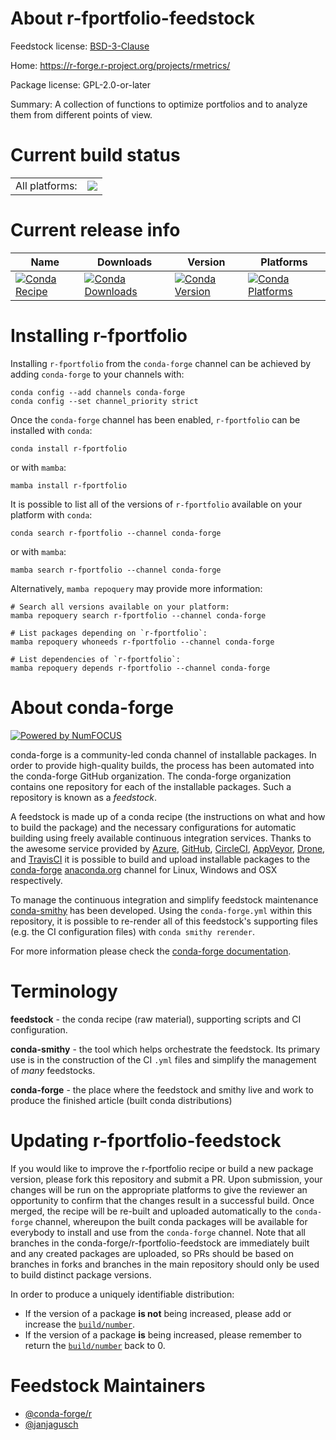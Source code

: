 About r-fportfolio-feedstock
============================

Feedstock license: [BSD-3-Clause](https://github.com/conda-forge/r-fportfolio-feedstock/blob/main/LICENSE.txt)

Home: https://r-forge.r-project.org/projects/rmetrics/

Package license: GPL-2.0-or-later

Summary: A collection of functions to optimize portfolios and to analyze them from different points of view.

Current build status
====================


<table><tr><td>All platforms:</td>
    <td>
      <a href="https://dev.azure.com/conda-forge/feedstock-builds/_build/latest?definitionId=19793&branchName=main">
        <img src="https://dev.azure.com/conda-forge/feedstock-builds/_apis/build/status/r-fportfolio-feedstock?branchName=main">
      </a>
    </td>
  </tr>
</table>

Current release info
====================

| Name | Downloads | Version | Platforms |
| --- | --- | --- | --- |
| [![Conda Recipe](https://img.shields.io/badge/recipe-r--fportfolio-green.svg)](https://anaconda.org/conda-forge/r-fportfolio) | [![Conda Downloads](https://img.shields.io/conda/dn/conda-forge/r-fportfolio.svg)](https://anaconda.org/conda-forge/r-fportfolio) | [![Conda Version](https://img.shields.io/conda/vn/conda-forge/r-fportfolio.svg)](https://anaconda.org/conda-forge/r-fportfolio) | [![Conda Platforms](https://img.shields.io/conda/pn/conda-forge/r-fportfolio.svg)](https://anaconda.org/conda-forge/r-fportfolio) |

Installing r-fportfolio
=======================

Installing `r-fportfolio` from the `conda-forge` channel can be achieved by adding `conda-forge` to your channels with:

```
conda config --add channels conda-forge
conda config --set channel_priority strict
```

Once the `conda-forge` channel has been enabled, `r-fportfolio` can be installed with `conda`:

```
conda install r-fportfolio
```

or with `mamba`:

```
mamba install r-fportfolio
```

It is possible to list all of the versions of `r-fportfolio` available on your platform with `conda`:

```
conda search r-fportfolio --channel conda-forge
```

or with `mamba`:

```
mamba search r-fportfolio --channel conda-forge
```

Alternatively, `mamba repoquery` may provide more information:

```
# Search all versions available on your platform:
mamba repoquery search r-fportfolio --channel conda-forge

# List packages depending on `r-fportfolio`:
mamba repoquery whoneeds r-fportfolio --channel conda-forge

# List dependencies of `r-fportfolio`:
mamba repoquery depends r-fportfolio --channel conda-forge
```


About conda-forge
=================

[![Powered by
NumFOCUS](https://img.shields.io/badge/powered%20by-NumFOCUS-orange.svg?style=flat&colorA=E1523D&colorB=007D8A)](https://numfocus.org)

conda-forge is a community-led conda channel of installable packages.
In order to provide high-quality builds, the process has been automated into the
conda-forge GitHub organization. The conda-forge organization contains one repository
for each of the installable packages. Such a repository is known as a *feedstock*.

A feedstock is made up of a conda recipe (the instructions on what and how to build
the package) and the necessary configurations for automatic building using freely
available continuous integration services. Thanks to the awesome service provided by
[Azure](https://azure.microsoft.com/en-us/services/devops/), [GitHub](https://github.com/),
[CircleCI](https://circleci.com/), [AppVeyor](https://www.appveyor.com/),
[Drone](https://cloud.drone.io/welcome), and [TravisCI](https://travis-ci.com/)
it is possible to build and upload installable packages to the
[conda-forge](https://anaconda.org/conda-forge) [anaconda.org](https://anaconda.org/)
channel for Linux, Windows and OSX respectively.

To manage the continuous integration and simplify feedstock maintenance
[conda-smithy](https://github.com/conda-forge/conda-smithy) has been developed.
Using the ``conda-forge.yml`` within this repository, it is possible to re-render all of
this feedstock's supporting files (e.g. the CI configuration files) with ``conda smithy rerender``.

For more information please check the [conda-forge documentation](https://conda-forge.org/docs/).

Terminology
===========

**feedstock** - the conda recipe (raw material), supporting scripts and CI configuration.

**conda-smithy** - the tool which helps orchestrate the feedstock.
                   Its primary use is in the construction of the CI ``.yml`` files
                   and simplify the management of *many* feedstocks.

**conda-forge** - the place where the feedstock and smithy live and work to
                  produce the finished article (built conda distributions)


Updating r-fportfolio-feedstock
===============================

If you would like to improve the r-fportfolio recipe or build a new
package version, please fork this repository and submit a PR. Upon submission,
your changes will be run on the appropriate platforms to give the reviewer an
opportunity to confirm that the changes result in a successful build. Once
merged, the recipe will be re-built and uploaded automatically to the
`conda-forge` channel, whereupon the built conda packages will be available for
everybody to install and use from the `conda-forge` channel.
Note that all branches in the conda-forge/r-fportfolio-feedstock are
immediately built and any created packages are uploaded, so PRs should be based
on branches in forks and branches in the main repository should only be used to
build distinct package versions.

In order to produce a uniquely identifiable distribution:
 * If the version of a package **is not** being increased, please add or increase
   the [``build/number``](https://docs.conda.io/projects/conda-build/en/latest/resources/define-metadata.html#build-number-and-string).
 * If the version of a package **is** being increased, please remember to return
   the [``build/number``](https://docs.conda.io/projects/conda-build/en/latest/resources/define-metadata.html#build-number-and-string)
   back to 0.

Feedstock Maintainers
=====================

* [@conda-forge/r](https://github.com/orgs/conda-forge/teams/r/)
* [@janjagusch](https://github.com/janjagusch/)

